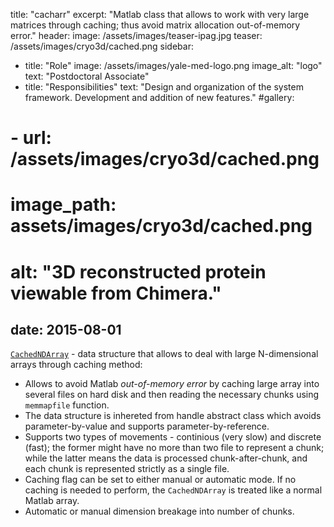 title: "cacharr"
excerpt: "Matlab class that allows to work with very large matrices through caching; thus avoid matrix allocation out-of-memory error."
header:
  image: /assets/images/teaser-ipag.jpg
  teaser: /assets/images/cryo3d/cached.png
sidebar:
  - title: "Role"
    image: /assets/images/yale-med-logo.png
    image_alt: "logo"
    text: "Postdoctoral Associate"
  - title: "Responsibilities"
    text: "Design and organization of the system framework. Development and addition of new features."
#gallery:
#  - url: /assets/images/cryo3d/cached.png
#    image_path: assets/images/cryo3d/cached.png
#    alt: "3D reconstructed protein viewable from Chimera."
date: 2015-08-01
---

[`CachedNDArray`](https://github.com/vicrucann/cacharr) - data structure that allows to deal with large N-dimensional arrays through caching method:
* Allows to avoid Matlab *out-of-memory error* by caching large array into several files on hard disk and then reading the necessary chunks using `memmapfile` function.
* The data structure is inhereted from handle abstract class which avoids parameter-by-value and supports parameter-by-reference.
* Supports two types of movements - continious (very slow) and discrete (fast); the former might have no more than two file to represent a chunk; while the latter means the data is processed chunk-after-chunk, and each chunk is represented strictly as a single file.
* Caching flag can be set to either manual or automatic mode. If no caching is needed to perform, the `CachedNDArray` is treated like a normal Matlab array.
* Automatic or manual dimension breakage into number of chunks.
